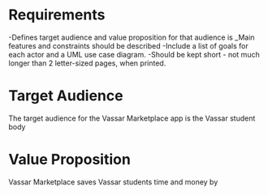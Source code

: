 # Requirements
-Defines target audience and value proposition for that audience is
_Main features and constraints should be described
-Include a list of goals for each actor and a UML use case diagram.
-Should be kept short - not much longer than 2 letter-sized pages, when printed.

# Target Audience
The target audience for the Vassar Marketplace app is the Vassar student body

# Value Proposition
Vassar Marketplace saves Vassar students time and money by 

